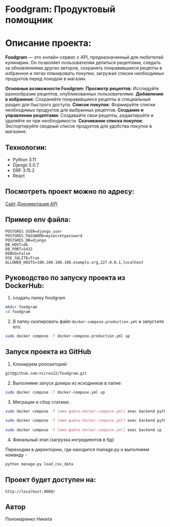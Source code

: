 # Foodgram: Продуктовый помощник
 
# Описание проекта:
 
**Foodgram** — это онлайн-сервис с API, предназначенный для любителей кулинарии.
Он позволяет пользователям делиться рецептами, следить за обновлениями других авторов, сохранять понравившиеся рецепты в избранное и легко планировать покупки, загружая списки необходимых продуктов перед походом в магазин.

**Основные возможности Foodgram:**
**Просмотр рецептов**: Исследуйте разнообразие рецептов, опубликованных пользователями.
**Добавление в избранное**: Сохраняйте понравившиеся рецепты в специальный раздел для быстрого доступа.
**Список покупок**: Формируйте списки необходимых продуктов для выбранных рецептов.
**Создание и управление рецептами**: Создавайте свои рецепты, редактируйте и удаляйте их при необходимости.
**Скачивание списка покупок**: Экспортируйте сводный список продуктов для удобства покупок в магазине.
 
## Технологии: 
 
- Python 3.11
- Django 5.0.7
- DRF 3.15.2
- React 
 
## Посмотреть проект можно по адресу: 
 
[Сайт](https://foodgramnicro.zapto.org)
[Документация API](https://foodgramnicro.zapto.org/api/docs/)

## Пример env файла: 
 
``` 
POSTGRES_USER=django_user
POSTGRES_PASSWORD=mysecretpassword
POSTGRES_DB=django
DB_HOST=db
DB_PORT=5432
DEBUG=False
USE_SQLITE=True
ALLOWED_HOSTS=100.100.100.100,example.org,127.0.0.1,localhost
``` 
 
## Руководство по запуску проекта из DockerHub: 
 
1. создать папку foodgram 
 
```bash 
mkdir foodgram 
cd foodgram 
``` 
 
2. В папку скопировать файл `docker-compose.production.yml` и запустите его: 
 
```bash 
sudo docker compose -f docker-compose.production.yml up 
``` 
 
## Запуск проекта из GitHub 
 
1. Клонируем ропозиторий:
 
```bash  
git@github.com:nicros22/foodgram.git 
``` 
 
2. Выполняем запуск докера из исходников в папке: 
 
```bash 
sudo docker compose -f docker-compose.yml up 
``` 
 
3. Миграции и сбор статики:
 
```bash 
sudo docker compose -f [имя-файла-docker-compose.yml] exec backend python manage.py migrate 
 
sudo docker compose -f [имя-файла-docker-compose.yml] exec backend python manage.py collectstatic 
 
sudo docker compose -f [имя-файла-docker-compose.yml] exec backend cp -r /app/collected_static/. /static/static/ 
```
4. Финальный этап (загрузка ингредиентов в бд):

Переходим в директорию, где находится manage.py и выполняем команду - 

```bash 
python manage.py load_csv_data
```
 
## Проект будет доступен на: 
 
``` 
http://localhost:9000/ 
``` 
 
## Автор 
 
Пономаренко Никита 
